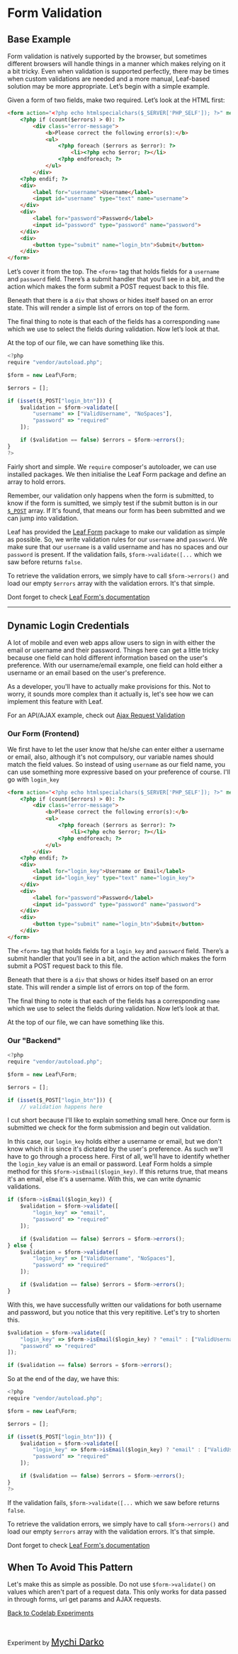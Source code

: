 # Form Validation

## Base Example

Form validation is natively supported by the browser, but sometimes different browsers will handle things in a manner which makes relying on it a bit tricky. Even when validation is supported perfectly, there may be times when custom validations are needed and a more manual, Leaf-based solution may be more appropriate. Let’s begin with a simple example.

Given a form of two fields, make two required. Let’s look at the HTML first:

```html
<form action="<?php echo htmlspecialchars($_SERVER['PHP_SELF']); ?>" method="post">
	<?php if (count($errors) > 0): ?>
		<div class="error-message">
			<b>Please correct the following error(s):</b>
			<ul>
				<?php foreach ($errors as $error): ?>
					<li><?php echo $error; ?></li>
				<?php endforeach; ?>
			</ul>
		</div>
	<?php endif; ?>
	<div>
		<label for="username">Username</label>
		<input id="username" type="text" name="username">
	</div>
	<div>
		<label for="password">Password</label>
		<input id="password" type="password" name="password">
	</div>
	<div>
		<button type="submit" name="login_btn">Submit</button>
	</div>
</form>
```

Let’s cover it from the top. The `<form>` tag that holds fields for a `username` and `password` field. There’s a submit handler that you’ll see in a bit, and the action which makes the form submit a POST request back to this file.

Beneath that there is a `div` that shows or hides itself based on an error state. This will render a simple list of errors on top of the form.

The final thing to note is that each of the fields has a corresponding `name` which we use to select the fields during validation. Now let’s look at that.

At the top of our file, we can have something like this.

```js
<?php
require "vendor/autoload.php";

$form = new Leaf\Form;

$errors = [];

if (isset($_POST["login_btn"])) {
	$validation = $form->validate([
		"username" => ["ValidUsername", "NoSpaces"],
		"password" => "required"
	]);

	if ($validation == false) $errors = $form->errors();
}
?>
```

Fairly short and simple. We `require` composer's autoloader, we can use installed packages. We then initialise the Leaf Form package and define an array to hold errors. 

Remember, our validation only happens when the form is submitted, to know if the form is sumitted, we simply test if the submit button is in our [`$_POST`](https://www.w3schools.com/php/php_superglobals_post.asp) array. If It's found, that means our form has been submitted and we can jump into validation.

Leaf has provided the [Leaf Form](2.0/core/forms) package to make our validation as simple as possible. So, we write validation rules for our `username` and `password`. We make sure that our `username` is a valid username and has no spaces and our `password` is present. If the validation fails, `$form->validate([...` which we saw before returns `false`. 

To retrieve the validation errors, we simply have to call `$form->errors()` and load our empty `$errors` array with the validation errors. It's that simple.

Dont forget to check [Leaf Form's documentation](2.0/core/forms)

<hr>

## Dynamic Login Credentials

A lot of mobile and even web apps allow users to sign in with either the email or username and their password. Things here can get a little tricky because one field can hold different information based on the user's preference. With our username/email example, one field can hold either a username or an email based on the user's preference.

As a developer, you'll have to actually make provisions for this. Not to worry, it sounds more complex than it actually is, let's see how we can implement this feature with Leaf.

For an API/AJAX example, check out [Ajax Request Validation](codelabs/v2.x/form-validation/ajax/)

### Our Form (Frontend)

We first have to let the user know that he/she can enter either a username or email, also, although it's not compulsory, our variable names should match the field values. So instead of using `username` as our field name, you can use something more expressive based on your preference of course. I'll go with `login_key`

```html
<form action="<?php echo htmlspecialchars($_SERVER['PHP_SELF']); ?>" method="post">
	<?php if (count($errors) > 0): ?>
		<div class="error-message">
			<b>Please correct the following error(s):</b>
			<ul>
				<?php foreach ($errors as $error): ?>
					<li><?php echo $error; ?></li>
				<?php endforeach; ?>
			</ul>
		</div>
	<?php endif; ?>
	<div>
		<label for="login_key">Username or Email</label>
		<input id="login_key" type="text" name="login_key">
	</div>
	<div>
		<label for="password">Password</label>
		<input id="password" type="password" name="password">
	</div>
	<div>
		<button type="submit" name="login_btn">Submit</button>
	</div>
</form>
```

The `<form>` tag that holds fields for a `login_key` and `password` field. There’s a submit handler that you’ll see in a bit, and the action which makes the form submit a POST request back to this file.

Beneath that there is a `div` that shows or hides itself based on an error state. This will render a simple list of errors on top of the form.

The final thing to note is that each of the fields has a corresponding `name` which we use to select the fields during validation. Now let’s look at that.

At the top of our file, we can have something like this.

### Our "Backend"

```js
<?php
require "vendor/autoload.php";

$form = new Leaf\Form;

$errors = [];

if (isset($_POST["login_btn"])) {
	// validation happens here
```

I cut short because I'll like to explain something small here. Once our form is submitted we check for the form submission and begin out validation.

In this case, our `login_key` holds either a username or email, but we don't know which it is since it's dictated by the user's preference. As such we'll have to go through a process here. First of all, we'll have to identify whether the `login_key` value is an email or password. Leaf Form holds a simple method for this `$form->isEmail($login_key)`. If this returns true, that means it's an email, else it's a username. With this, we can write dynamic validations.

```js
if ($form->isEmail($login_key)) {
	$validation = $form->validate([
		"login_key" => "email",
		"password" => "required"
	]);

	if ($validation == false) $errors = $form->errors();
} else {
	$validation = $form->validate([
		"login_key" => ["ValidUsername", "NoSpaces"],
		"password" => "required"
	]);

	if ($validation == false) $errors = $form->errors();
}
```

With this, we have successfully written our validations for both username and password, but you notice that this very repititive. Let's try to shorten this.

```js
$validation = $form->validate([
	"login_key" => $form->isEmail($login_key) ? "email" : ["ValidUsername", "NoSpaces"],
	"password" => "required"
]);

if ($validation == false) $errors = $form->errors();
```

So at the end of the day, we have this:

```js
<?php
require "vendor/autoload.php";

$form = new Leaf\Form;

$errors = [];

if (isset($_POST["login_btn"])) {
	$validation = $form->validate([
		"login_key" => $form->isEmail($login_key) ? "email" : ["ValidUsername", "NoSpaces"],
		"password" => "required"
	]);

	if ($validation == false) $errors = $form->errors();
}
?>
```

If the validation fails, `$form->validate([...` which we saw before returns `false`. 

To retrieve the validation errors, we simply have to call `$form->errors()` and load our empty `$errors` array with the validation errors. It's that simple.

Dont forget to check [Leaf Form's documentation](2.0/core/forms)

## When To Avoid This Pattern

Let's make this as simple as possible. Do not use `$form->validate()` on values which aren't part of a request data. This only works for data passed in through forms, url get params and AJAX requests.

[Back to Codelab Experiments](codelabs/?id=code-lab-experiments)

<br>

Experiment by <a href="https://mychi.netlify.com" style="font-size: 20px; color: #111;" target="_blank">Mychi Darko</a>
